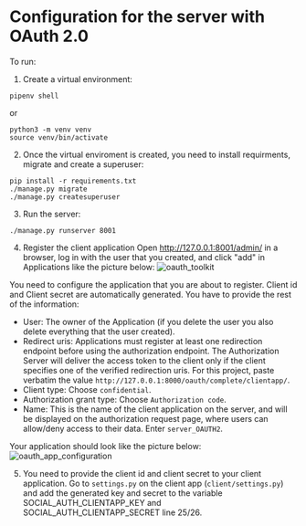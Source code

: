 # Configuration for the server with OAuth 2.0

To run:

1. Create a virtual environment:
```
pipenv shell
```

or

```
python3 -m venv venv
source venv/bin/activate
```

2. Once the virtual enviroment is created, you need to install requirments, migrate and create a superuser:
```
pip install -r requirements.txt
./manage.py migrate
./manage.py createsuperuser
```

3. Run the server:
```
./manage.py runserver 8001
```

4. Register the client application
Open http://127.0.0.1:8001/admin/ in a browser, log in with the user that you created, and click "add" in Applications like the picture below:
![oauth_toolkit](https://user-images.githubusercontent.com/47854739/136280377-05fbf850-484d-42e5-bfd3-6e8321507c06.png)

You need to configure the application that you are about to register. Client id and Client secret are automatically generated. You have to provide the rest of the information:
* User: The owner of the Application (if you delete the user you also delete everything that the user created).
* Redirect uris: Applications must register at least one redirection endpoint before using the authorization endpoint. The Authorization Server will deliver the access token to the client only if the client specifies one of the verified redirection uris. For this project, paste verbatim the value `http://127.0.0.1:8000/oauth/complete/clientapp/`.
* Client type: Choose `confidential`.
* Authorization grant type: Choose `Authorization code`.
* Name: This is the name of the client application on the server, and will be displayed on the authorization request page, where users can allow/deny access to their data. Enter `server_OAUTH2`.

Your application should look like the picture below:
![oauth_app_configuration](https://user-images.githubusercontent.com/47854739/136278880-2169e4c8-42fd-4c31-93bb-d812648962f1.png)

5. You need to provide the client id and client secret to your client application. Go to `settings.py` on the client app (`client/settings.py`) and add the generated key and secret to the variable SOCIAL_AUTH_CLIENTAPP_KEY and SOCIAL_AUTH_CLIENTAPP_SECRET line 25/26.
